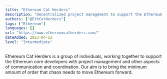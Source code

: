 ```yaml
---
title: "Ethereum Cat Herders"
description: "Decentralized project management to support the Ethereum Network."
authors: ["@EthCatHerders"]
tags: ["Ethereum"]
languages: []
url: "https://www.ethereumcatherders.com/"
dateAdded: 2023-04-12
level: "Intermediate"
---
```


Ethereum Cat Herders is a group of individuals, working together to support the Ethereum core developers with project management and other aspects of communication and coordination. Our aim is to bring the minimum amount of order that chaos needs to move Ethereum forward.